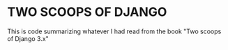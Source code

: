 # TWO SCOOPS OF DJANGO
This is code summarizing whatever I had read from the book "Two scoops of Django 3.x"